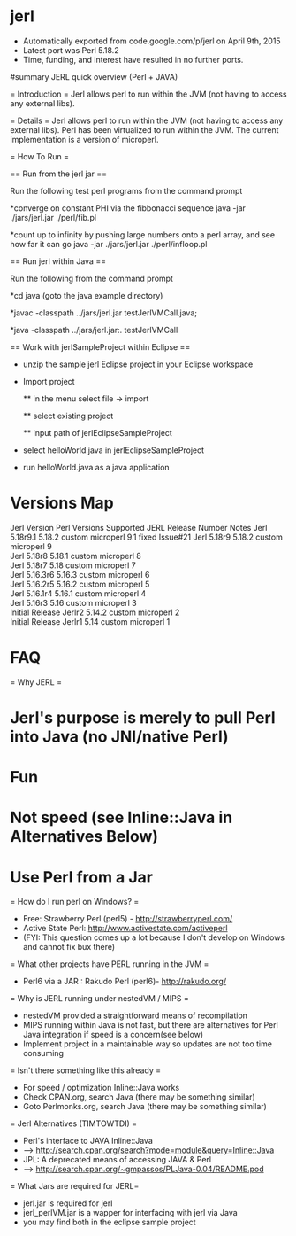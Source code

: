 # jerl
- Automatically exported from code.google.com/p/jerl on April 9th, 2015
- Latest port was Perl 5.18.2 
- Time, funding, and interest have resulted in no further ports.

#summary JERL quick overview (Perl + JAVA)

= Introduction =
Jerl allows perl to run within the JVM (not having to access any external libs). 


= Details =
Jerl allows perl to run within the JVM (not having to access any external libs).  Perl has been virtualized to run within the JVM.  The current implementation is a version of microperl.


= How To Run =

==  Run from the jerl jar ==

Run the following test perl programs from the command prompt 

*converge on constant PHI via the fibbonacci sequence
     java -jar ./jars/jerl.jar ./perl/fib.pl

*count up to infinity by pushing large numbers onto a perl array, and see how far it can go
     java -jar ./jars/jerl.jar ./perl/infloop.pl



== Run jerl within Java ==

Run the following from the command prompt

*cd java (goto the java example directory)

*javac -classpath ../jars/jerl.jar testJerlVMCall.java; 

*java -classpath ../jars/jerl.jar:. testJerlVMCall

== Work with jerlSampleProject within Eclipse ==

* unzip the sample jerl Eclipse project in your Eclipse workspace

* Import project

  ** in the menu select file -> import 

  ** select existing project

  ** input path of jerlEclipseSampleProject

* select helloWorld.java in jerlEclipseSampleProject

* run helloWorld.java as a java application

# Versions Map
Jerl Version	Perl Versions Supported	JERL Release Number	Notes
Jerl 5.18r9.1	5.18.2 custom microperl	9.1	fixed  Issue#21 
Jerl 5.18r9	5.18.2 custom microperl	9	
Jerl 5.18r8	5.18.1 custom microperl	8	
Jerl 5.18r7	5.18 custom microperl	7	
Jerl 5.16.3r6	5.16.3 custom microperl	6	
Jerl 5.16.2r5	5.16.2 custom microperl	5	
Jerl 5.16.1r4	5.16.1 custom microperl	4	
Jerl 5.16r3	5.16 custom microperl	3	
Initial Release Jerlr2	5.14.2 custom microperl	2	
Initial Release Jerlr1	5.14 custom microperl	1	


# FAQ
= Why JERL =
 # Jerl's purpose is merely to pull Perl into Java (no JNI/native Perl)
 # Fun 
 # Not speed (see Inline::Java in Alternatives Below)
 # Use Perl from a Jar 

= How do I run perl on Windows? = 
* Free: Strawberry Perl (perl5) - http://strawberryperl.com/
* Active State Perl: http://www.activestate.com/activeperl
* (FYI: This question comes up a lot because I don't develop on Windows and cannot fix bux there)

= What other projects have PERL running in the JVM =
* Perl6 via a JAR : Rakudo Perl (perl6)- http://rakudo.org/

= Why is JERL running under nestedVM / MIPS =
 * nestedVM provided a straightforward means of recompilation
 * MIPS running within Java is not fast, but there are alternatives for Perl Java integration if speed is a concern(see below)
 * Implement project in a maintainable way so updates are not too time consuming

= Isn't there something like this already =
 * For speed / optimization Inline::Java works 
 * Check CPAN.org, search Java (there may be something similar)
 * Goto Perlmonks.org, search Java (there may be something similar)

= Jerl Alternatives (TIMTOWTDI) =
 * Perl's interface to JAVA Inline::Java
 * --> http://search.cpan.org/search?mode=module&query=Inline::Java
 * JPL: A deprecated means of accessing JAVA & Perl
 * --> http://search.cpan.org/~gmpassos/PLJava-0.04/README.pod

= What Jars are required for JERL=
 * jerl.jar is required for jerl
 * jerl_perlVM.jar is a wapper for interfacing with jerl via Java
 * you may find both in the eclipse sample project
